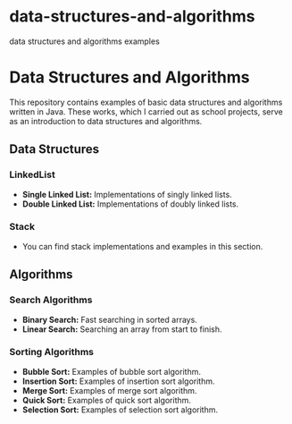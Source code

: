 # data-structures-and-algorithms
data structures and algorithms examples
# Data Structures and Algorithms

This repository contains examples of basic data structures and algorithms written in Java. These works, which I carried out as school projects, serve as an introduction to data structures and algorithms.

## Data Structures

### LinkedList
- **Single Linked List:** Implementations of singly linked lists.
- **Double Linked List:** Implementations of doubly linked lists.

### Stack
- You can find stack implementations and examples in this section.

## Algorithms

### Search Algorithms
- **Binary Search:** Fast searching in sorted arrays.
- **Linear Search:** Searching an array from start to finish.

### Sorting Algorithms
- **Bubble Sort:** Examples of bubble sort algorithm.
- **Insertion Sort:** Examples of insertion sort algorithm.
- **Merge Sort:** Examples of merge sort algorithm.
- **Quick Sort:** Examples of quick sort algorithm.
- **Selection Sort:** Examples of selection sort algorithm.
